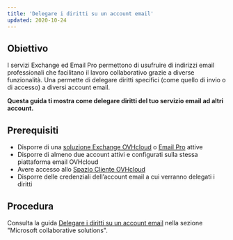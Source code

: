 ```yaml
---
title: 'Delegare i diritti su un account email'
updated: 2020-10-24
---
```


## Obiettivo

I servizi Exchange ed Email Pro permettono di usufruire di indirizzi email professionali che facilitano il lavoro collaborativo grazie a diverse funzionalità. Una permette di delegare diritti specifici (come quello di invio o di accesso) a diversi account email.

**Questa guida ti mostra come delegare diritti del tuo servizio email ad altri account.**

## Prerequisiti

- Disporre di una [soluzione Exchange OVHcloud](https://www.ovhcloud.com/it/emails/hosted-exchange/) o [Email Pro](https://www.ovhcloud.com/it/emails/email-pro/) attive 
- Disporre di almeno due account attivi e configurati sulla stessa piattaforma email OVHcloud
- Avere accesso allo [Spazio Cliente OVHcloud](https://www.ovh.com/auth/?action=gotomanager&from=https://www.ovh.it/&ovhSubsidiary=it)
- Disporre delle credenziali dell’account email a cui verranno delegati i diritti

## Procedura

Consulta la guida [Delegare i diritti su un account email](feature_delegation1.) nella sezione "Microsoft collaborative solutions".